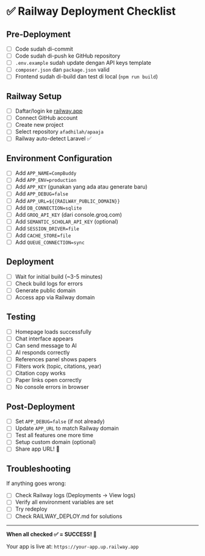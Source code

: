 # ✅ Railway Deployment Checklist

## Pre-Deployment

- [ ] Code sudah di-commit
- [ ] Code sudah di-push ke GitHub repository
- [ ] `.env.example` sudah update dengan API keys template
- [ ] `composer.json` dan `package.json` valid
- [ ] Frontend sudah di-build dan test di local (`npm run build`)

## Railway Setup

- [ ] Daftar/login ke [railway.app](https://railway.app)
- [ ] Connect GitHub account
- [ ] Create new project
- [ ] Select repository `afadhilah/apaaja`
- [ ] Railway auto-detect Laravel ✅

## Environment Configuration

- [ ] Add `APP_NAME=CompBuddy`
- [ ] Add `APP_ENV=production`
- [ ] Add `APP_KEY` (gunakan yang ada atau generate baru)
- [ ] Add `APP_DEBUG=false`
- [ ] Add `APP_URL=${{RAILWAY_PUBLIC_DOMAIN}}`
- [ ] Add `DB_CONNECTION=sqlite`
- [ ] Add `GROQ_API_KEY` (dari console.groq.com)
- [ ] Add `SEMANTIC_SCHOLAR_API_KEY` (optional)
- [ ] Add `SESSION_DRIVER=file`
- [ ] Add `CACHE_STORE=file`
- [ ] Add `QUEUE_CONNECTION=sync`

## Deployment

- [ ] Wait for initial build (~3-5 minutes)
- [ ] Check build logs for errors
- [ ] Generate public domain
- [ ] Access app via Railway domain

## Testing

- [ ] Homepage loads successfully
- [ ] Chat interface appears
- [ ] Can send message to AI
- [ ] AI responds correctly
- [ ] References panel shows papers
- [ ] Filters work (topic, citations, year)
- [ ] Citation copy works
- [ ] Paper links open correctly
- [ ] No console errors in browser

## Post-Deployment

- [ ] Set `APP_DEBUG=false` (if not already)
- [ ] Update `APP_URL` to match Railway domain
- [ ] Test all features one more time
- [ ] Setup custom domain (optional)
- [ ] Share app URL! 🎉

## Troubleshooting

If anything goes wrong:
- [ ] Check Railway logs (Deployments → View logs)
- [ ] Verify all environment variables are set
- [ ] Try redeploy
- [ ] Check RAILWAY_DEPLOY.md for solutions

---

**When all checked ✅ = SUCCESS! 🚀**

Your app is live at: `https://your-app.up.railway.app`
